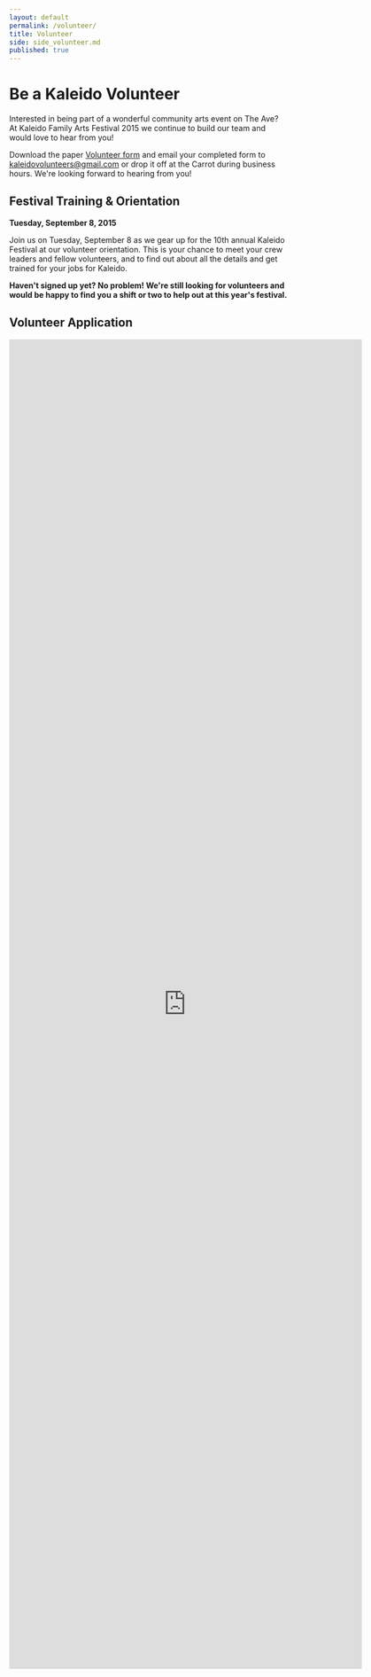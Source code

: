 ```yaml
---
layout: default
permalink: /volunteer/
title: Volunteer
side: side_volunteer.md
published: true
---
```







# Be a Kaleido Volunteer

Interested in being part of a wonderful community arts event on The Ave? At Kaleido Family Arts Festival 2015 we continue to build our team and would love to hear from you!

Download the paper [Volunteer form](https://www.dropbox.com/s/cdpedn3gem5808v/2015-KaleidoVolunteerForm.pdf?dl=0) and email your completed form to <kaleidovolunteers@gmail.com> or drop it off at the Carrot during business hours. We're looking forward to hearing from you!


<!--
## Info & Eats (bring your friends)!

Our next (and last) volunteer info dinner is only a week away! Join us on Tuesday August 18th for a delicious BBQ in the Alberta Avenue Community Garden (rear fenced space behind the community league at 9210-118 Ave). **This is our final volunteer information dinner** before our volunteer orientation on Tuesday Sept 8th.

_**Bring a friend!**_ We'll have door prizes for the individual who brings the most new volunteers - so bring your friends, family, co-workers, or even some random strangers and sign them up to help out! **We're still 150 volunteers short so we need your help!**

**Tuesday, August 18, 2015 at the Alberta Avenue Community League, 6-8 pm**

RSVP to kaleidofestivalevents@gmail.com or by registering on [Eventbrite](http://www.eventbrite.ca/e/kaleido-volunteer-recruitment-beach-themed-bbq-dinner-tickets-17872039752)

Questions about volunteering? Contact kaleidovolunteers@gmail.com
-->

## Festival Training & Orientation

**Tuesday, September 8, 2015**

Join us on Tuesday, September 8 as we gear up for the 10th annual Kaleido Festival at our volunteer orientation. This is your chance to meet your crew leaders and fellow volunteers, and to find out about all the details and get trained for your jobs for Kaleido. 

**Haven't signed up yet? No problem! We're still looking for volunteers and would be happy to find you a shift or two to help out at this year's festival.**

## Volunteer Application

<iframe src="https://docs.google.com/forms/d/1VOxRHyIrNzS9b1gW8JVR-oPEdIS62g2aVgTA7U5yPl8/viewform?embedded=true" width="637" height="2400" frameborder="0" marginheight="0" marginwidth="0">Loading...</iframe>

